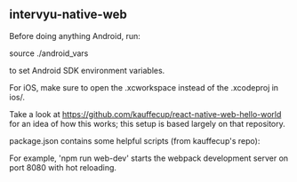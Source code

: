 ## intervyu-native-web

Before doing anything Android, run:

source ./android_vars

to set Android SDK environment variables.

For iOS, make sure to open the .xcworkspace instead of the .xcodeproj in ios/.

Take a look at https://github.com/kauffecup/react-native-web-hello-world for an idea of how this works; this setup is based largely on that repository.

package.json contains some helpful scripts (from kauffecup's repo):

For example, 'npm run web-dev' starts the webpack development server on port 8080 with hot reloading.
